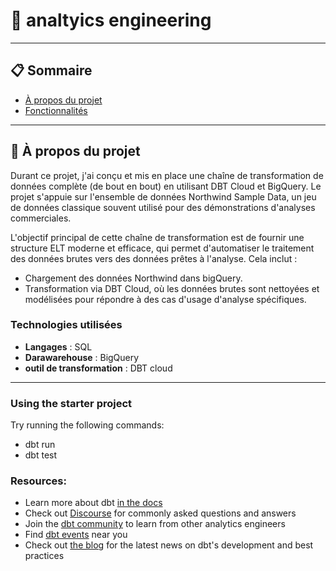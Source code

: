 # 🌟 analtyics engineering



---

## 📋 Sommaire

- [À propos du projet](#à-propos-du-projet)
- [Fonctionnalités](#fonctionnalités)

---

## 🎯 À propos du projet

Durant ce projet, j'ai conçu et mis en place une chaîne de transformation de données complète (de bout en bout) en utilisant DBT Cloud et BigQuery. Le projet s'appuie sur l'ensemble de données Northwind Sample Data, un jeu de données classique souvent utilisé pour des démonstrations d'analyses commerciales.

L'objectif principal de cette chaîne de transformation est de fournir une structure ELT moderne et efficace, qui permet d'automatiser le traitement des données brutes vers des données prêtes à l'analyse. Cela inclut :

- Chargement  des données Northwind dans bigQuery.
- Transformation via DBT Cloud, où les données brutes sont nettoyées et modélisées pour répondre à des cas d'usage d'analyse spécifiques.
### Technologies utilisées

- **Langages** : SQL 
- **Darawarehouse** : BigQuery  
- **outil de  transformation** : DBT cloud

---
### Using the starter project

Try running the following commands:
- dbt run
- dbt test


### Resources:
- Learn more about dbt [in the docs](https://docs.getdbt.com/docs/introduction)
- Check out [Discourse](https://discourse.getdbt.com/) for commonly asked questions and answers
- Join the [dbt community](https://getdbt.com/community) to learn from other analytics engineers
- Find [dbt events](https://events.getdbt.com) near you
- Check out [the blog](https://blog.getdbt.com/) for the latest news on dbt's development and best practices
